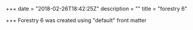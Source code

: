 +++
date = "2018-02-26T18:42:25Z"
description = ""
title = "forestry 6"

+++
Forestry 6 was created using "default" front matter 